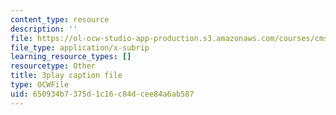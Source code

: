 ```yaml
---
content_type: resource
description: ''
file: https://ol-ocw-studio-app-production.s3.amazonaws.com/courses/cms-611j-creating-video-games-fall-2014/650934b7375d1c16c84dcee84a6ab587_jbhbJBtS48w.srt
file_type: application/x-subrip
learning_resource_types: []
resourcetype: Other
title: 3play caption file
type: OCWFile
uid: 650934b7-375d-1c16-c84d-cee84a6ab587
---
```

